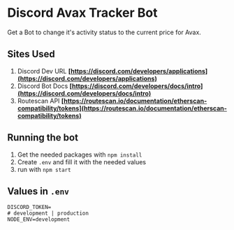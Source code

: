 # Discord Avax Tracker Bot
Get a Bot to change it's activity status to the current price for Avax.

## Sites Used
1. Discord Dev URL **[https://discord.com/developers/applications](https://discord.com/developers/applications)**
2. Discord Bot Docs **[https://discord.com/developers/docs/intro](https://discord.com/developers/docs/intro)**
3. Routescan API **[https://routescan.io/documentation/etherscan-compatibility/tokens](https://routescan.io/documentation/etherscan-compatibility/tokens)**

## Running the bot
1. Get the needed packages with `npm install`
2. Create `.env` and fill it with the needed values
3. run with `npm start`

## Values in `.env`
```
DISCORD_TOKEN=
# development | production
NODE_ENV=development
```